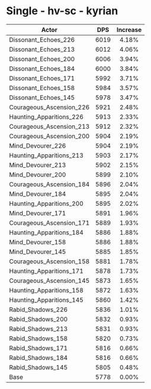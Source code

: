 # Single - hv-sc - kyrian
| Actor | DPS | Increase |
|---|:---:|:---:|
|Dissonant_Echoes_226|6019|4.18%|
|Dissonant_Echoes_213|6012|4.06%|
|Dissonant_Echoes_200|6006|3.94%|
|Dissonant_Echoes_184|6000|3.84%|
|Dissonant_Echoes_171|5992|3.71%|
|Dissonant_Echoes_158|5984|3.57%|
|Dissonant_Echoes_145|5978|3.47%|
|Courageous_Ascension_226|5921|2.48%|
|Haunting_Apparitions_226|5913|2.33%|
|Courageous_Ascension_213|5912|2.32%|
|Courageous_Ascension_200|5904|2.19%|
|Mind_Devourer_226|5904|2.19%|
|Haunting_Apparitions_213|5903|2.17%|
|Mind_Devourer_213|5902|2.15%|
|Mind_Devourer_200|5899|2.10%|
|Courageous_Ascension_184|5896|2.04%|
|Mind_Devourer_184|5895|2.04%|
|Haunting_Apparitions_200|5895|2.02%|
|Mind_Devourer_171|5891|1.96%|
|Courageous_Ascension_171|5889|1.93%|
|Haunting_Apparitions_184|5886|1.88%|
|Mind_Devourer_158|5886|1.88%|
|Mind_Devourer_145|5885|1.85%|
|Courageous_Ascension_158|5881|1.78%|
|Haunting_Apparitions_171|5878|1.73%|
|Courageous_Ascension_145|5873|1.65%|
|Haunting_Apparitions_158|5872|1.63%|
|Haunting_Apparitions_145|5860|1.42%|
|Rabid_Shadows_226|5836|1.01%|
|Rabid_Shadows_200|5832|0.93%|
|Rabid_Shadows_213|5831|0.93%|
|Rabid_Shadows_158|5820|0.73%|
|Rabid_Shadows_171|5816|0.66%|
|Rabid_Shadows_184|5816|0.66%|
|Rabid_Shadows_145|5805|0.48%|
|Base|5778|0.00%|
